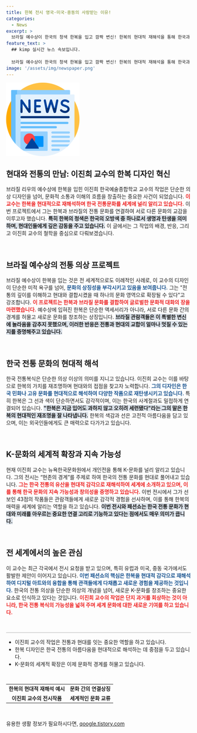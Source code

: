 ```yaml
---
title: 한복 전시 영국·미국·중동의 사랑받는 이유!
categories:
  - News
excerpt: >
  브라질 예수상이 한국의 청색 한복을 입고 깜짝 변신! 한복의 현대적 재해석을 통해 한국과 브라질의 문화적 연결고리를 확장한 이진희 교수의 특별한 프로젝트에 주목하세요!
feature_text: >
  ## kimp 실시간 뉴스 속보입니다.

  브라질 예수상이 한국의 청색 한복을 입고 깜짝 변신! 한복의 현대적 재해석을 통해 한국과 브라질의 문화적 연결고리를 확장한 이진희 교수의 특별한 프로젝트에 주목하세요!
image: '/assets/img/newspaper.png'
---
```


<p><img src="/assets/img/newspaper.png" alt="kimplant 속보" /></p>

<h2 data-ke-size="size26">현대와 전통의 만남: 이진희 교수의 한복 디자인 혁신</h2>

<p data-ke-size="size16">브라질 리우의 예수상에 한복을 입힌 이진희 한국예술종합학교 교수의 작업은 단순한 의상 디자인을 넘어, 문화적 소통과 이해의 흐름을 창출하는 중요한 사건이 되었습니다. <b><span style="color: #ee2323;">이 교수는 한복을 현대적으로 재해석하며 한국 전통문화를 세계에 널리 알리고 있습니다.</span></b> 이번 프로젝트에서 그는 한복과 브라질의 전통 문화를 연결하여 서로 다른 문화의 교감을 이루고자 했습니다. <b><span style="background-color: #21538527;">특히 한복의 청색은 한국의 오방색 중 하나로서 생명과 탄생을 의미하며, 현대인들에게 깊은 감동을 주고 있습니다.</span></b> 이 글에서는 그 작업의 배경, 반응, 그리고 이진희 교수의 철학을 중심으로 다뤄보겠습니다.</p>

<p data-ke-size="size16">&nbsp;</p>

<h2 data-ke-size="size26">브라질 예수상의 전통 의상 프로젝트</h2>

<p data-ke-size="size16">브라질 예수상이 한복을 입는 것은 전 세계적으로도 이례적인 사례로, 이 교수의 디자인이 단순한 미적 욕구를 넘어, <b><span style="color: #1a5490;">문화의 상징성을 부각시키고 있음을 보여줍니다.</span></b> 그는 "전통의 깊이를 이해하고 현대와 결합시켰을 때 하나의 문화 영역으로 확장될 수 있다"고 강조합니다. <b><span style="color: #ee2323;">이 프로젝트는 한복과 브라질 문화를 결합하여 글로벌한 문화적 대화의 장을 마련했습니다.</span></b> 예수상에 입혀진 한복은 단순한 액세서리가 아니라, 서로 다른 문화 간의 경계를 허물고 새로운 문화를 창조하는 상징입니다. <b><span style="background-color: #21538527;">브라질 관람객들은 이 특별한 변신에 놀라움을 감추지 못했으며, 이러한 반응은 전통과 현대의 교합이 얼마나 멋질 수 있는지를 증명해주고 있습니다.</span></b></p>

<p data-ke-size="size16">&nbsp;</p>

<h2 data-ke-size="size26">한국 전통 문화의 현대적 해석</h2>

<p data-ke-size="size16">한국 전통복식은 단순한 의상 이상의 의미를 지니고 있습니다. 이진희 교수는 이를 바탕으로 한복의 가치를 재조명하며 현대와의 접점을 찾고자 노력합니다. <b><span style="color: #1a5490;">그의 디자인은 한국 민화나 고유 문화를 현대적으로 해석하여 다양한 작품으로 재탄생시키고 있습니다.</span></b> 특히 한복은 그 선과 색이 단순하면서도 감각적이며, 이는 한국의 사계절과도 밀접하게 연결되어 있습니다. <b><span style="background-color: #21538527;">"한복은 지금 입어도 과하지 않고 오히려 세련됐다"라는 그의 말은 한복의 현대적인 재조명을 잘 나타냅니다.</span></b> 한복의 색감과 선은 고전적 아름다움을 담고 있으며, 이는 외국인들에게도 큰 매력으로 다가가고 있습니다.</p>

<p data-ke-size="size16">&nbsp;</p>

<h2 data-ke-size="size26">K-문화의 세계적 확장과 지속 가능성</h2>

<p data-ke-size="size16">현재 이진희 교수는 뉴욕한국문화원에서 개인전을 통해 K-문화를 널리 알리고 있습니다. 그의 전시는 “현존의 경계”를 주제로 하여 한국의 전통 문화를 현대로 풀어내고 있습니다. <b><span style="color: #ee2323;">그는 한국 전통의 유산을 현대적 감각으로 재해석하여 세계에 소개하고 있으며, 이를 통해 한국 문화의 지속 가능성과 창의성을 증명하고 있습니다.</span></b> 이번 전시에서 그가 선보인 43점의 작품들은 관람객들에게 새로운 감각적 경험을 선사하며, 이를 통해 한복의 매력을 세계에 알리는 역할을 하고 있습니다. <b><span style="background-color: #21538527;">이번 전시와 패션쇼는 한국 전통 문화가 현대와 미래를 아우르는 중요한 연결 고리로 기능하고 있다는 점에서도 매우 의미가 큽니다.</span></b></p>

<p data-ke-size="size16">&nbsp;</p>

<h2 data-ke-size="size26">전 세계에서의 높은 관심</h2>

<p data-ke-size="size16">이 교수는 최근 각국에서 전시 요청을 받고 있으며, 특히 유럽과 미국, 중동 국가에서도 활발한 제안이 이어지고 있습니다. <b><span style="color: #1a5490;">이번 패션쇼의 핵심은 한복을 현대적 감각으로 재해석하여 디지털 아트와의 융합을 통해 관객들에게 다채롭고 새로운 경험을 제공하는 것입니다.</span></b> 한국의 전통 의상을 단순한 의상의 개념을 넘어, 새로운 K-문화를 창조하는 중요한 요소로 인식하고 있다는 것입니다. <b><span style="color: #ee2323;">이진희 교수의 작업은 단지 과거를 회상하는 것이 아니라, 한국 전통 복식의 가능성을 넓혀 주며 세계 문화에 대한 새로운 기여를 하고 있습니다.</span></b></p>

<p data-ke-size="size16">&nbsp;</p>

<hr style="height:2px; background-color:#d3d3d3; border:none;" />

<ul>
    <li>이진희 교수의 작업은 전통과 현대를 잇는 중요한 역할을 하고 있습니다.</li>
    <li>한복 디자인은 한국 전통의 아름다움을 현대적으로 해석하는 데 중점을 두고 있습니다.</li>
    <li>K-문화의 세계적 확장은 이제 문화적 경계를 허물고 있습니다.</li>
</ul>

<p data-ke-size="size16">&nbsp;</p>

<table style="width: 100%; border-collapse: collapse;">
    <tr>
        <td style="text-align: center; height: 17px;"><b>한복의 현대적 재해석 예시</b></td>
        <td style="text-align: center; height: 17px;"><b>문화 간의 연결상징</b></td>
    </tr>
    <tr>
        <td style="text-align: center; height: 17px;"><b>이진희 교수의 전시작품</b></td>
        <td style="text-align: center; height: 17px;"><b>세계적인 문화 교류</b></td>
    </tr>
</table>

<p data-ke-size="size16">&nbsp;</p>
유용한 생활 정보가 필요하시다면, <a href="https://qoogle.tistory.com" rel="dofollow">qoogle.tistory.com</a>


